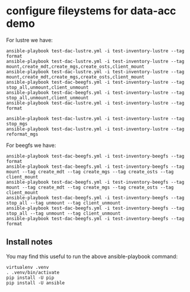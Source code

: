 # configure fileystems for data-acc demo

For lustre we have:

    ansible-playbook test-dac-lustre.yml -i test-inventory-lustre --tag format
    ansible-playbook test-dac-lustre.yml -i test-inventory-lustre --tag mount,create_mdt,create_mgs,create_osts,client_mount
    ansible-playbook test-dac-lustre.yml -i test-inventory-lustre --tag mount,create_mdt,create_mgs,create_osts,client_mount
    ansible-playbook test-dac-beegfs.yml -i test-inventory-lustre --tag stop_all,unmount,client_unmount
    ansible-playbook test-dac-beegfs.yml -i test-inventory-lustre --tag stop_all,unmount,client_unmount
    ansible-playbook test-dac-lustre.yml -i test-inventory-lustre --tag format

    ansible-playbook test-dac-lustre.yml -i test-inventory-lustre --tag stop_mgs
    ansible-playbook test-dac-lustre.yml -i test-inventory-lustre --tag reformat_mgs


For beegfs we have:

    ansible-playbook test-dac-beegfs.yml -i test-inventory-beegfs --tag format
    ansible-playbook test-dac-beegfs.yml -i test-inventory-beegfs --tag mount --tag create_mdt --tag create_mgs --tag create_osts --tag client_mount
    ansible-playbook test-dac-beegfs.yml -i test-inventory-beegfs --tag mount --tag create_mdt --tag create_mgs --tag create_osts --tag client_mount
    ansible-playbook test-dac-beegfs.yml -i test-inventory-beegfs --tag stop_all --tag unmount --tag client_unmount
    ansible-playbook test-dac-beegfs.yml -i test-inventory-beegfs --tag stop_all --tag unmount --tag client_unmount
    ansible-playbook test-dac-beegfs.yml -i test-inventory-beegfs --tag format

## Install notes

You may find this useful to run the above ansible-playbook command:

    virtualenv .venv
    . .venv/bin/activate
    pip install -U pip
    pip install -U ansible
